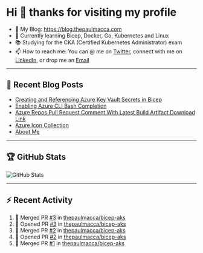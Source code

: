 # Hi 👋 thanks for visiting my profile

- 💬 My Blog: <https://blog.thepaulmacca.com>
- 🌱 Currently learning Bicep, Docker, Go, Kubernetes and Linux
- 📚 Studying for the CKA (Certified Kubernetes Administrator) exam
- 📫 How to reach me: You can @ me on [Twitter](https://twitter.com/thepaulmacca), connect with me on [LinkedIn](https://www.linkedin.com/in/thepaulmacca/), or drop me an [Email](mailto:pm@thepaulmacca.com)

---

## :blue_book: Recent Blog Posts
<!-- BLOG-POST-LIST:START -->
- [Creating and Referencing Azure Key Vault Secrets in Bicep](https://blog.thepaulmacca.com/posts/creating-and-referencing-azure-key-vault-secrets-in-bicep/)
- [Enabling Azure CLI Bash Completion](https://blog.thepaulmacca.com/posts/enabling-azure-cli-bash-completion/)
- [Azure Repos Pull Request Comment With Latest Build Artifact Download Link](https://blog.thepaulmacca.com/posts/azure-repos-pull-request-comment-with-latest-build-artifact-download-link/)
- [Azure Icon Collection](https://blog.thepaulmacca.com/posts/azure-icon-collection/)
- [About Me](https://blog.thepaulmacca.com/about/)
<!-- BLOG-POST-LIST:END -->

---

## :trophy: GitHub Stats

![GitHub Stats](https://github-readme-stats.vercel.app/api?username=thepaulmacca&count_private=true&show_icons=true&theme=dark)

---

## :zap: Recent Activity

<!--START_SECTION:activity-->
1. 🎉 Merged PR [#3](https://github.com/thepaulmacca/bicep-aks/pull/3) in [thepaulmacca/bicep-aks](https://github.com/thepaulmacca/bicep-aks)
2. 💪 Opened PR [#3](https://github.com/thepaulmacca/bicep-aks/pull/3) in [thepaulmacca/bicep-aks](https://github.com/thepaulmacca/bicep-aks)
3. 🎉 Merged PR [#2](https://github.com/thepaulmacca/bicep-aks/pull/2) in [thepaulmacca/bicep-aks](https://github.com/thepaulmacca/bicep-aks)
4. 💪 Opened PR [#2](https://github.com/thepaulmacca/bicep-aks/pull/2) in [thepaulmacca/bicep-aks](https://github.com/thepaulmacca/bicep-aks)
5. 🎉 Merged PR [#1](https://github.com/thepaulmacca/bicep-aks/pull/1) in [thepaulmacca/bicep-aks](https://github.com/thepaulmacca/bicep-aks)
<!--END_SECTION:activity-->
